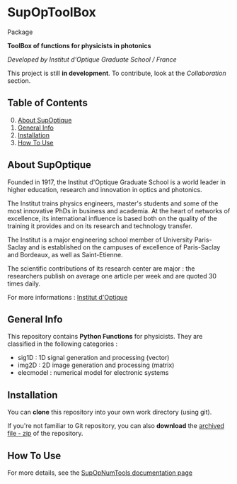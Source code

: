 # SupOpToolBoxPackage**ToolBox of functions for physicists in photonics***Developed by Institut d'Optique Graduate School / France*This project is still **in development**. To contribute, look at the *Collaboration* section.## Table of Contents0. [About SupOptique](#about-supoptique)1. [General Info](#general-info)2. [Installation](#installation)3. [How To Use](#how-to-use)## About SupOptiqueFounded in 1917, the Institut d'Optique Graduate School is a world leader in higher education, research and innovation in optics and photonics.The Institut trains physics engineers, master's students and some of the most innovative PhDs in business and academia.At the heart of networks of excellence, its international influence is based both on the quality of the training it provides and on its research and technology transfer.The Institut is a major engineering school member of University Paris-Saclay and is established on the campuses of excellence of Paris-Saclay and Bordeaux, as well as Saint-Etienne.The scientific contributions of its research center are major : the researchers publish on average one article per week and are quoted 30 times daily.For more informations : [Institut d'Optique](https://www.institutoptique.fr/en)## General InfoThis repository contains **Python Functions** for physicists. They are classified in the following categories :- sig1D : 1D signal generation and processing (vector)- img2D : 2D image generation and processing (matrix)- elecmodel : numerical model for electronic systems## InstallationYou can **clone** this repository into your own work directory (using git).If you're not familiar to Git repository, you can also **download** the [archived file - zip](https://github.com/jvillemejane/SupOpToolboxes/archive/refs/heads/main.zip) of the repository.## How To UseFor more details, see the [SupOpNumTools documentation page](https://iogs-digital-methods.github.io/SupOpNumTools/)